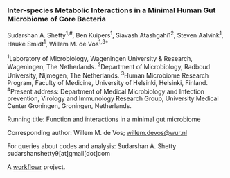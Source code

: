 ### Inter-species Metabolic Interactions in a Minimal Human Gut Microbiome of Core Bacteria
 
Sudarshan A. Shetty<sup>1,#</sup>, Ben Kuipers<sup>1</sup>, Siavash Atashgahi1<sup>2</sup>, Steven Aalvink<sup>1</sup>, Hauke Smidt<sup>1</sup>, Willem M. de Vos<sup>1,3*</sup>

<sup>1</sup>Laboratory of Microbiology, Wageningen University & Research, Wageningen, The Netherlands.
<sup>2</sup>Department of Microbiology, Radboud University, Nijmegen, The Netherlands.
<sup>3</sup>Human Microbiome Research Program, Faculty of Medicine, University of Helsinki, Helsinki, Finland.
<sup>#</sup>Present address: Department of Medical Microbiology and Infection prevention, Virology and Immunology Research Group, University Medical Center Groningen, Groningen, Netherlands.

Running title: Function and interactions in a minimal gut microbiome


Corresponding author: Willem M. de Vos; willem.devos@wur.nl

For queries about codes and analysis: Sudarshan A. Shetty sudarshanshetty9[at]gmail[dot]com   

A [workflowr][] project.

[workflowr]: https://github.com/jdblischak/workflowr
